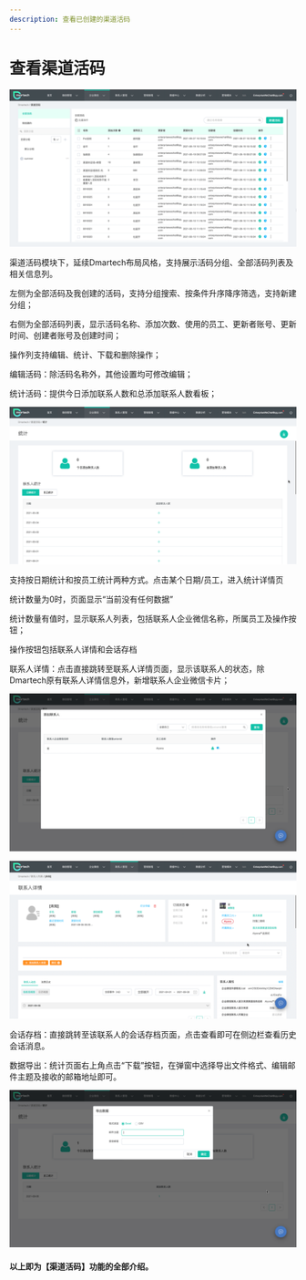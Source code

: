 ```yaml
---
description: 查看已创建的渠道活码
---
```


# 查看渠道活码

![](../../.gitbook/assets/11%20%284%29.png)

渠道活码模块下，延续Dmartech布局风格，支持展示活码分组、全部活码列表及相关信息列。

左侧为全部活码及我创建的活码，支持分组搜索、按条件升序降序筛选，支持新建分组；

右侧为全部活码列表，显示活码名称、添加次数、使用的员工、更新者账号、更新时间、创建者账号及创建时间；

操作列支持编辑、统计、下载和删除操作；

编辑活码：除活码名称外，其他设置均可修改编辑；

统计活码：提供今日添加联系人数和总添加联系人数看板；

![](../../.gitbook/assets/12%20%285%29.png)

支持按日期统计和按员工统计两种方式。点击某个日期/员工，进入统计详情页

统计数量为0时，页面显示“当前没有任何数据”

统计数量有值时，显示联系人列表，包括联系人企业微信名称，所属员工及操作按钮；

操作按钮包括联系人详情和会话存档

联系人详情：点击直接跳转至联系人详情页面，显示该联系人的状态，除Dmartech原有联系人详情信息外，新增联系人企业微信卡片；

![](../../.gitbook/assets/14%20%283%29.png)

![&#x8DF3;&#x8F6C;&#x81F3;&#x8054;&#x7CFB;&#x4EBA;&#x8BE6;&#x60C5;](../../.gitbook/assets/15%20%281%29.png)

会话存档：直接跳转至该联系人的会话存档页面，点击查看即可在侧边栏查看历史会话消息。

数据导出：统计页面右上角点击“下载”按钮，在弹窗中选择导出文件格式、编辑邮件主题及接收的邮箱地址即可。

![&#x4E0B;&#x8F7D;&#x6570;&#x636E;&#x9875;&#x9762;](../../.gitbook/assets/16%20%281%29.png)

#### 以上即为【渠道活码】功能的全部介绍。

